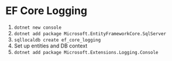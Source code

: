# EF Core Logging

1. `dotnet new console`
2. `dotnet add package Microsoft.EntityFrameworkCore.SqlServer`
3. `sqllocaldb create ef_core_logging`
4. Set up entities and DB context
5. `dotnet add package Microsoft.Extensions.Logging.Console`
